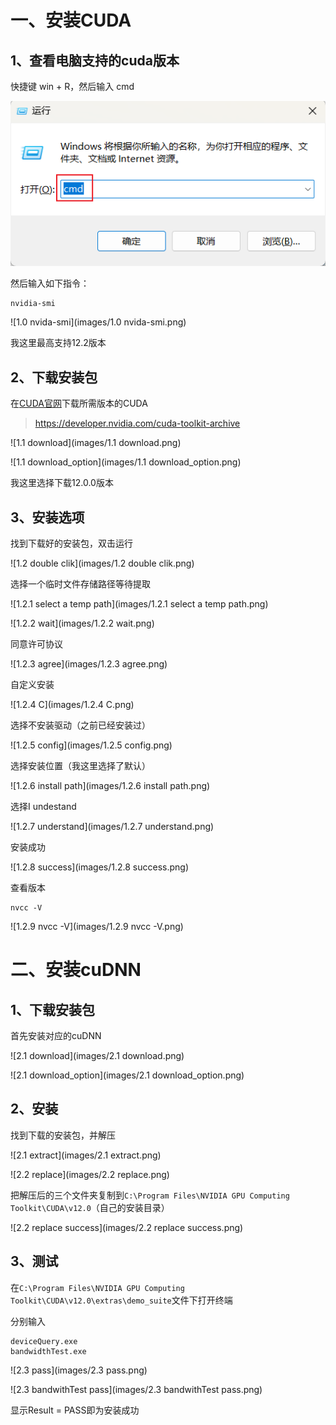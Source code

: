 # 一、安装CUDA

## 1、查看电脑支持的cuda版本

快捷键 win + R，然后输入 cmd

![1.0_cmd](images/1.0_cmd.png)

然后输入如下指令：

```
nvidia-smi
```

![1.0 nvida-smi](images/1.0 nvida-smi.png)

我这里最高支持12.2版本

## 2、下载安装包

在[CUDA官网](https://developer.nvidia.com/cuda-toolkit-archive)下载所需版本的CUDA

> https://developer.nvidia.com/cuda-toolkit-archive

![1.1 download](images/1.1 download.png)

![1.1 download_option](images/1.1 download_option.png)

我这里选择下载12.0.0版本

## 3、安装选项

找到下载好的安装包，双击运行

![1.2 double clik](images/1.2 double clik.png)

选择一个临时文件存储路径等待提取

![1.2.1 select a temp path](images/1.2.1 select a temp path.png)

![1.2.2 wait](images/1.2.2 wait.png)

同意许可协议

![1.2.3 agree](images/1.2.3 agree.png)

自定义安装

![1.2.4 C](images/1.2.4 C.png)

选择不安装驱动（之前已经安装过）

![1.2.5 config](images/1.2.5 config.png)

选择安装位置（我这里选择了默认）

![1.2.6 install path](images/1.2.6 install path.png)

选择I undestand

![1.2.7 understand](images/1.2.7 understand.png)

安装成功

![1.2.8 success](images/1.2.8 success.png)

查看版本

```
nvcc -V
```

![1.2.9 nvcc -V](images/1.2.9 nvcc -V.png)

# 二、安装cuDNN

## 1、下载安装包

首先安装对应的cuDNN

![2.1 download](images/2.1 download.png)

![2.1 download_option](images/2.1 download_option.png)

## 2、安装

找到下载的安装包，并解压

![2.1 extract](images/2.1 extract.png)

![2.2 replace](images/2.2 replace.png)

把解压后的三个文件夹复制到`C:\Program Files\NVIDIA GPU Computing Toolkit\CUDA\v12.0`（自己的安装目录）

![2.2 replace  success](images/2.2 replace  success.png)

## 3、测试

在`C:\Program Files\NVIDIA GPU Computing Toolkit\CUDA\v12.0\extras\demo_suite`文件下打开终端

分别输入

```
deviceQuery.exe
bandwidthTest.exe
```

![2.3 pass](images/2.3 pass.png)

![2.3 bandwithTest pass](images/2.3 bandwithTest pass.png)

显示Result = PASS即为安装成功

